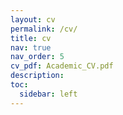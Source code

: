 ```yaml
---
layout: cv
permalink: /cv/
title: cv
nav: true
nav_order: 5
cv_pdf: Academic_CV.pdf
description: 
toc:
  sidebar: left
---
```

